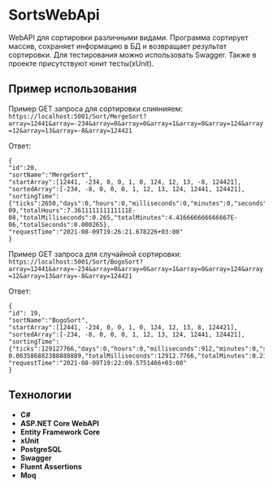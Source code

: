 # SortsWebApi
WebAPI для сортировки различными видами. Программа сортирует массив, сохраняет информацию в БД и возвращает результат сортировки. Для тестирования можно использовать Swagger.
Также в проекте присутствуют юнит тесты(xUnit).
## Пример использования
Пример GET запроса для сортировки слиянияем: ```https://localhost:5001/Sort/MergeSort?array=12441&array=-234&array=0&array=0&array=1&array=0&array=124&array=12&array=13&array=-8&array=124421```

Ответ: 
```
{
"id":20,
"sortName":"MergeSort",
"startArray":[12441, -234, 0, 0, 1, 0, 124, 12, 13, -8, 124421],
"sortedArray":[-234, -8, 0, 0, 0, 1, 12, 13, 124, 12441, 124421],
"sortingTime":{"ticks":2650,"days":0,"hours":0,"milliseconds":0,"minutes":0,"seconds":0,"totalDays":3.0671296296296296E-09,"totalHours":7.361111111111111E-08,"totalMilliseconds":0.265,"totalMinutes":4.416666666666667E-06,"totalSeconds":0.000265},
"requestTime":"2021-08-09T19:26:21.678226+03:00"
}
```
Пример GET запроса для случайной сортировки: ```https://localhost:5001/Sort/BogoSort?array=12441&array=-234&array=0&array=0&array=1&array=0&array=124&array=12&array=13&array=-8&array=124421```

Ответ: 
``` 
{
"id": 19,
"sortName":"BogoSort",
"startArray":[12441, -234, 0, 0, 1, 0, 124, 12, 13, 8, 124421],
"sortedArray":[-234, -8, 0, 0, 0, 1, 12, 13, 124, 12441, 124421],
"sortingTime":{"ticks":129127766,"days":0,"hours":0,"milliseconds":912,"minutes":0,"seconds":12,"totalDays":0.00014945343287037037,"totalHours":     0.003586882388888889,"totalMilliseconds":12912.7766,"totalMinutes":0.21521294333333332,"totalSeconds":12.9127766},
"requestTime":"2021-08-09T19:22:09.5751466+03:00"
}
```
## Технологии
 - **C#**
 - **ASP.NET Core WebAPI**
 - **Entity Framework Core**
 - **xUnit**
 - **PostgreSQL**
 - **Swagger**
 - **Fluent Assertions**
 - **Moq**
